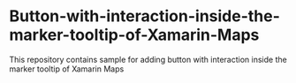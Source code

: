 # Button-with-interaction-inside-the-marker-tooltip-of-Xamarin-Maps
This repository contains sample for adding button with interaction inside the marker tooltip of Xamarin Maps
